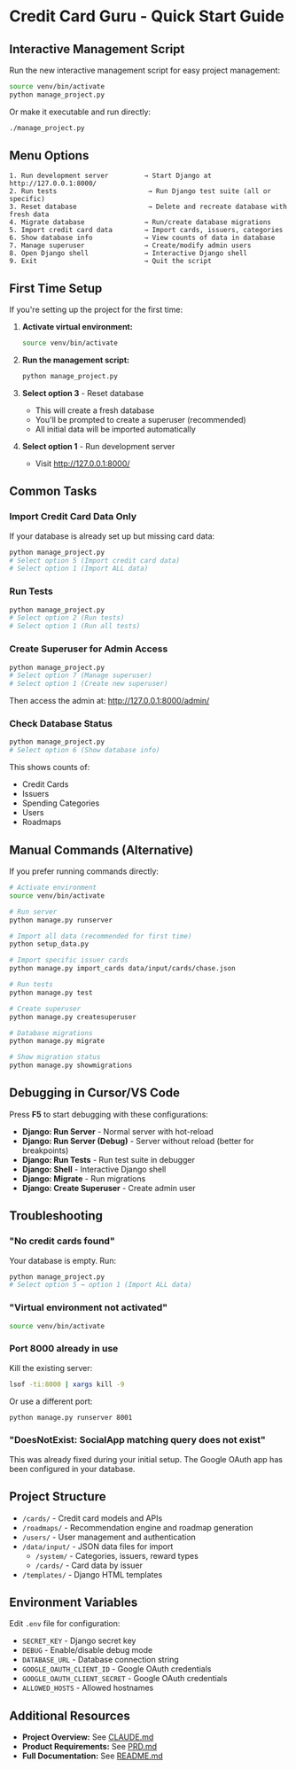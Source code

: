 # Credit Card Guru - Quick Start Guide

## Interactive Management Script

Run the new interactive management script for easy project management:

```bash
source venv/bin/activate
python manage_project.py
```

Or make it executable and run directly:

```bash
./manage_project.py
```

## Menu Options

```
1. Run development server         → Start Django at http://127.0.0.1:8000/
2. Run tests                       → Run Django test suite (all or specific)
3. Reset database                  → Delete and recreate database with fresh data
4. Migrate database               → Run/create database migrations
5. Import credit card data        → Import cards, issuers, categories
6. Show database info             → View counts of data in database
7. Manage superuser               → Create/modify admin users
8. Open Django shell              → Interactive Django shell
9. Exit                           → Quit the script
```

## First Time Setup

If you're setting up the project for the first time:

1. **Activate virtual environment:**
   ```bash
   source venv/bin/activate
   ```

2. **Run the management script:**
   ```bash
   python manage_project.py
   ```

3. **Select option 3** - Reset database
   - This will create a fresh database
   - You'll be prompted to create a superuser (recommended)
   - All initial data will be imported automatically

4. **Select option 1** - Run development server
   - Visit http://127.0.0.1:8000/

## Common Tasks

### Import Credit Card Data Only

If your database is already set up but missing card data:

```bash
python manage_project.py
# Select option 5 (Import credit card data)
# Select option 1 (Import ALL data)
```

### Run Tests

```bash
python manage_project.py
# Select option 2 (Run tests)
# Select option 1 (Run all tests)
```

### Create Superuser for Admin Access

```bash
python manage_project.py
# Select option 7 (Manage superuser)
# Select option 1 (Create new superuser)
```

Then access the admin at: http://127.0.0.1:8000/admin/

### Check Database Status

```bash
python manage_project.py
# Select option 6 (Show database info)
```

This shows counts of:
- Credit Cards
- Issuers
- Spending Categories
- Users
- Roadmaps

## Manual Commands (Alternative)

If you prefer running commands directly:

```bash
# Activate environment
source venv/bin/activate

# Run server
python manage.py runserver

# Import all data (recommended for first time)
python setup_data.py

# Import specific issuer cards
python manage.py import_cards data/input/cards/chase.json

# Run tests
python manage.py test

# Create superuser
python manage.py createsuperuser

# Database migrations
python manage.py migrate

# Show migration status
python manage.py showmigrations
```

## Debugging in Cursor/VS Code

Press **F5** to start debugging with these configurations:

- **Django: Run Server** - Normal server with hot-reload
- **Django: Run Server (Debug)** - Server without reload (better for breakpoints)
- **Django: Run Tests** - Run test suite in debugger
- **Django: Shell** - Interactive Django shell
- **Django: Migrate** - Run migrations
- **Django: Create Superuser** - Create admin user

## Troubleshooting

### "No credit cards found"

Your database is empty. Run:
```bash
python manage_project.py
# Select option 5 → option 1 (Import ALL data)
```

### "Virtual environment not activated"

```bash
source venv/bin/activate
```

### Port 8000 already in use

Kill the existing server:
```bash
lsof -ti:8000 | xargs kill -9
```

Or use a different port:
```bash
python manage.py runserver 8001
```

### "DoesNotExist: SocialApp matching query does not exist"

This was already fixed during your initial setup. The Google OAuth app has been configured in your database.

## Project Structure

- `/cards/` - Credit card models and APIs
- `/roadmaps/` - Recommendation engine and roadmap generation
- `/users/` - User management and authentication
- `/data/input/` - JSON data files for import
  - `/system/` - Categories, issuers, reward types
  - `/cards/` - Card data by issuer
- `/templates/` - Django HTML templates

## Environment Variables

Edit `.env` file for configuration:

- `SECRET_KEY` - Django secret key
- `DEBUG` - Enable/disable debug mode
- `DATABASE_URL` - Database connection string
- `GOOGLE_OAUTH_CLIENT_ID` - Google OAuth credentials
- `GOOGLE_OAUTH_CLIENT_SECRET` - Google OAuth credentials
- `ALLOWED_HOSTS` - Allowed hostnames

## Additional Resources

- **Project Overview:** See [CLAUDE.md](CLAUDE.md)
- **Product Requirements:** See [PRD.md](PRD.md)
- **Full Documentation:** See [README.md](README.md)
